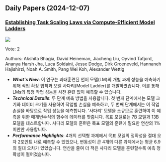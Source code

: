 ## Daily Papers (2024-12-07)

### [Establishing Task Scaling Laws via Compute-Efficient Model Ladders](https://arxiv.org/abs/2412.04403)

![](https://cdn-thumbnails.huggingface.co/social-thumbnails/papers/2412.04403.png)

Vote: 2

Authors: Akshita Bhagia, David Heineman, Jiacheng Liu, Oyvind Tafjord, Ananya Harsh Jha, Luca Soldaini, Jesse Dodge, Dirk Groeneveld, Hannaneh Hajishirzi, Noah A. Smith, Pang Wei Koh, Alexander Wettig

- ***What's New***: 이 연구는 과대훈련된 언어 모델(LM)의 개별 과제 성능을 예측하기 위해 작업 확장 법칙과 모델 사다리(Model Ladder)를 개발하였습니다. 이를 통해 LMs의 특정 작업 성능을 사전 훈련 없이 예측할 수 있습니다.
- ***Technical Details***: 두 단계 예측 방법을 사용합니다. 첫 번째 단계에서는 모델 크기와 데이터 크기를 사용하여 작업별 손실을 예측하고, 두 번째 단계에서는 이 작업 손실을 바탕으로 작업 성능을 예측합니다. '사다리' 모델을 소규모로 훈련하여 이 예측을 위한 매개변수식의 함수에 데이터를 맞춥니다. 목표 모델로는 7B 모델과 13B 모델을 테스트합니다. 사다리 모델의 훈련은 목표 모델의 훈련에 필요한 연산의 1% 미만만 사용합니다.
- ***Performance Highlights***: 4개의 선택형 과제에서 목표 모델의 정확성을 절대 오차 2포인트 내로 예측할 수 있었으나, 변동성이 큰 4개의 다른 과제에서는 평균 6.9의 절대 오차가 있었습니다. 연산을 줄여 더 적은 사다리 모델을 훈련할수록 예측 정확성이 떨어졌습니다.

